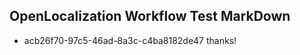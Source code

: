## OpenLocalization Workflow Test MarkDown
* acb26f70-97c5-46ad-8a3c-c4ba8182de47 
thanks!<!--HONumber=Mar16_HO2-->
